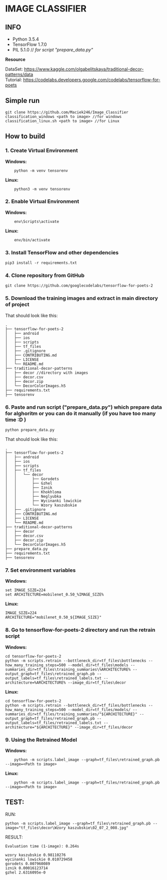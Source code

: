 # IMAGE CLASSIFIER

## INFO
<ul>
    <li>Python 3.5.4</li>
    <li>TensorFlow 1.7.0</li>
    <li>PIL 5.1.0 // <i>for script "prepare_data.py"</i></li>
</ul>

**Resource**
<div>
DataSet: <a href='https://www.kaggle.com/olgabelitskaya/traditional-decor-patterns/data'>
https://www.kaggle.com/olgabelitskaya/traditional-decor-patterns/data
</a><br/>
Tutorial: <a href='https://codelabs.developers.google.com/codelabs/tensorflow-for-poets'>
https://codelabs.developers.google.com/codelabs/tensorflow-for-poets
</a>
</div>

## Simple run
    
    git clone https://github.com/Maciek246/Image_Classifier
    classification_windows <path to image> //for windows
    classification_linux.sh <path to image> //for Linux
    

## How to build

### 1. Create Virtual Environment

**Windows:**

		python -m venv tensorenv
	
	
**Linux:**
	
		python3 -m venv tensorenv
	
	
### 2. Enable Virtual Environment

**Windows:**
	
		env\Scripts\activate
	
**Linux:**
	
		env/bin/activate
	
	
### 3. Install TensorFlow and other dependencies

	pip3 install -r requirements.txt
	
	
### 4. Clone repository from GitHub
	
	git clone https://github.com/googlecodelabs/tensorflow-for-poets-2
	
	
### 5. Download the training images and extract in main directory of project

That should look like this:
	
	.
	├── tensorflow-for-poets-2
	│   ├── android
	│   ├── ios
	│   ├── scripts
	│   ├── tf_files
	│   ├── .gitignore
	│   ├── CONTRIBUTING.md
	│   ├── LICENSE
	│   └── README.md
	├── traditional-decor-patterns
	│   ├── decor //directory with images
	│   ├── decor.csv
	│   ├── decor.zip
	│   └── DecorColorImages.h5
    ├── requirements.txt
    ├── tensorenv
	
### 6. Paste and run script ("prepare_data.py") which prepare data for alghoritm or you can do it manually (if you have too many time :D )
	
	python prepare_data.py
	
That should look like this:
	
	.
	├── tensorflow-for-poets-2
	│   ├── android
	│   ├── ios
	│   ├── scripts
	│   ├── tf_files
	│   │   └── decor
    │   │       ├── Gorodets
    │   │       ├── Gzhel
    │   │       ├── Iznik
    │   │       ├── Khokhloma
    │   │       ├── Neglyubka
    │   │       ├── Wycinanki lowickie
    │   │       └── Wzory kaszubskie
	│   ├── .gitignore
	│   ├── CONTRIBUTING.md
	│   ├── LICENSE
	│   └── README.md
	├── traditional-decor-patterns
	│   ├── decor
	│   ├── decor.csv
	│   ├── decor.zip
	│   └── DecorColorImages.h5
	├── prepare_data.py
    ├── requirements.txt
    ├── tensorenv

### 7. Set environment variables

**Windows:**
        
	set IMAGE_SIZE=224
	set ARCHITECTURE=mobilenet_0.50_%IMAGE_SIZE%
**Linux:**

    IMAGE_SIZE=224
    ARCHITECTURE="mobilenet_0.50_${IMAGE_SIZE}"
		
	
### 8. Go to tensorflow-for-poets-2 directory and run the retrain script

**Windows:**

	cd tensorflow-for-poets-2
	python -m scripts.retrain --bottleneck_dir=tf_files\bottlenecks --how_many_training_steps=500 --model_dir=tf_files\models --summaries_dir=tf_files\training_summaries\%ARCHITECTURE% --output_graph=tf_files\retrained_graph.pb --output_labels=tf_files\retrained_labels.txt --architecture=%ARCHITECTURE% --image_dir=tf_files\decor
**Linux:**

    cd tensorflow-for-poets-2 
    python -m scripts.retrain --bottleneck_dir=tf_files/bottlenecks --how_many_training_steps=500 --model_dir=tf_files/models/ --summaries_dir=tf_files/training_summaries/"${ARCHITECTURE}" --output_graph=tf_files/retrained_graph.pb --output_labels=tf_files/retrained_labels.txt --architecture="${ARCHITECTURE}" --image_dir=tf_files/decor
		
### 9. Using the Retrained Model

**Windows:**

		python -m scripts.label_image --graph=tf_files\retrained_graph.pb --image=<Path to image>
**Linux:**

		python -m scripts.label_image --graph=tf_files/retrained_graph.pb --image=<Path to image>
		
## TEST:

RUN:
	
	python -m scripts.label_image --graph=tf_files\retrained_graph.pb --image="tf_files\decor\Wzory kaszubskie\02_07_2_008.jpg" 
	
RESULT:	
	
	Evaluation time (1-image): 0.264s

    wzory kaszubskie 0.98110276
    wycinanki lowickie 0.010729458
    gorodets 0.007960089
    iznik 0.00016123714
    gzhel 2.6316095e-0
	